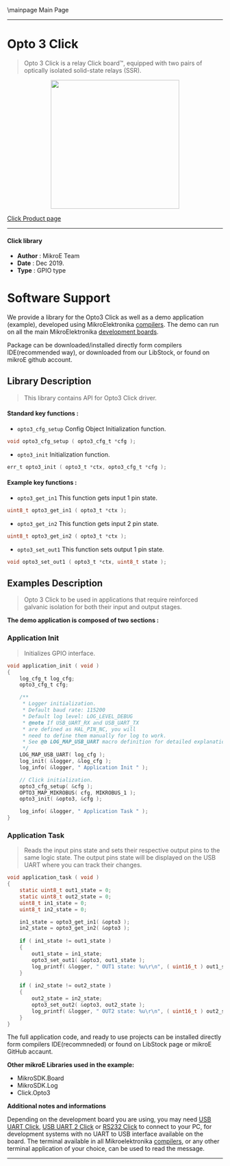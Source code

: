 \mainpage Main Page
 
---
# Opto 3 Click

> Opto 3 Click is a relay Click board™, equipped with two pairs of optically isolated solid-state relays (SSR).

<p align="center">
  <img src="https://download.mikroe.com/images/click_for_ide/opto3_click.png" height=300px>
</p>

[Click Product page](https://www.mikroe.com/opto-3-click)

---


#### Click library 

- **Author**        : MikroE Team
- **Date**          : Dec 2019.
- **Type**          : GPIO type


# Software Support

We provide a library for the Opto3 Click 
as well as a demo application (example), developed using MikroElektronika 
[compilers](https://shop.mikroe.com/compilers). 
The demo can run on all the main MikroElektronika [development boards](https://shop.mikroe.com/development-boards).

Package can be downloaded/installed directly form compilers IDE(recommended way), or downloaded from our LibStock, or found on mikroE github account. 

## Library Description

> This library contains API for Opto3 Click driver.

#### Standard key functions :

- `opto3_cfg_setup` Config Object Initialization function.
```c
void opto3_cfg_setup ( opto3_cfg_t *cfg ); 
```

- `opto3_init` Initialization function.
```c
err_t opto3_init ( opto3_t *ctx, opto3_cfg_t *cfg );
```

#### Example key functions :

- `opto3_get_in1` This function gets input 1 pin state.
```c
uint8_t opto3_get_in1 ( opto3_t *ctx );
```

- `opto3_get_in2` This function gets input 2 pin state.
```c
uint8_t opto3_get_in2 ( opto3_t *ctx );
```

- `opto3_set_out1` This function sets output 1 pin state.
```c
void opto3_set_out1 ( opto3_t *ctx, uint8_t state );
```

## Examples Description

> Opto 3 Click to be used in applications that require reinforced galvanic 
> isolation for both their input and output stages.

**The demo application is composed of two sections :**

### Application Init 

> Initializes GPIO interface.

```c
void application_init ( void )
{
    log_cfg_t log_cfg;
    opto3_cfg_t cfg;

    /** 
     * Logger initialization.
     * Default baud rate: 115200
     * Default log level: LOG_LEVEL_DEBUG
     * @note If USB_UART_RX and USB_UART_TX 
     * are defined as HAL_PIN_NC, you will 
     * need to define them manually for log to work. 
     * See @b LOG_MAP_USB_UART macro definition for detailed explanation.
     */
    LOG_MAP_USB_UART( log_cfg );
    log_init( &logger, &log_cfg );
    log_info( &logger, " Application Init " );

    // Click initialization.
    opto3_cfg_setup( &cfg );
    OPTO3_MAP_MIKROBUS( cfg, MIKROBUS_1 );
    opto3_init( &opto3, &cfg );

    log_info( &logger, " Application Task " );
}
```

### Application Task

> Reads the input pins state and sets their respective output pins to the same logic state.
> The output pins state will be displayed on the USB UART where you can track their changes.

```c
void application_task ( void )
{
    static uint8_t out1_state = 0;
    static uint8_t out2_state = 0;
    uint8_t in1_state = 0;
    uint8_t in2_state = 0;

    in1_state = opto3_get_in1( &opto3 );
    in2_state = opto3_get_in2( &opto3 );
    
    if ( in1_state != out1_state )
    {
        out1_state = in1_state;
        opto3_set_out1( &opto3, out1_state );
        log_printf( &logger, " OUT1 state: %u\r\n", ( uint16_t ) out1_state );
    }
    
    if ( in2_state != out2_state )
    {
        out2_state = in2_state;
        opto3_set_out2( &opto3, out2_state );
        log_printf( &logger, " OUT2 state: %u\r\n", ( uint16_t ) out2_state );
    }
}
```

The full application code, and ready to use projects can be  installed directly form compilers IDE(recommneded) or found on LibStock page or mikroE GitHub accaunt.

**Other mikroE Libraries used in the example:** 

- MikroSDK.Board
- MikroSDK.Log
- Click.Opto3

**Additional notes and informations**

Depending on the development board you are using, you may need 
[USB UART Click](https://shop.mikroe.com/usb-uart-click), 
[USB UART 2 Click](https://shop.mikroe.com/usb-uart-2-click) or 
[RS232 Click](https://shop.mikroe.com/rs232-click) to connect to your PC, for 
development systems with no UART to USB interface available on the board. The 
terminal available in all Mikroelektronika 
[compilers](https://shop.mikroe.com/compilers), or any other terminal application 
of your choice, can be used to read the message.



---
